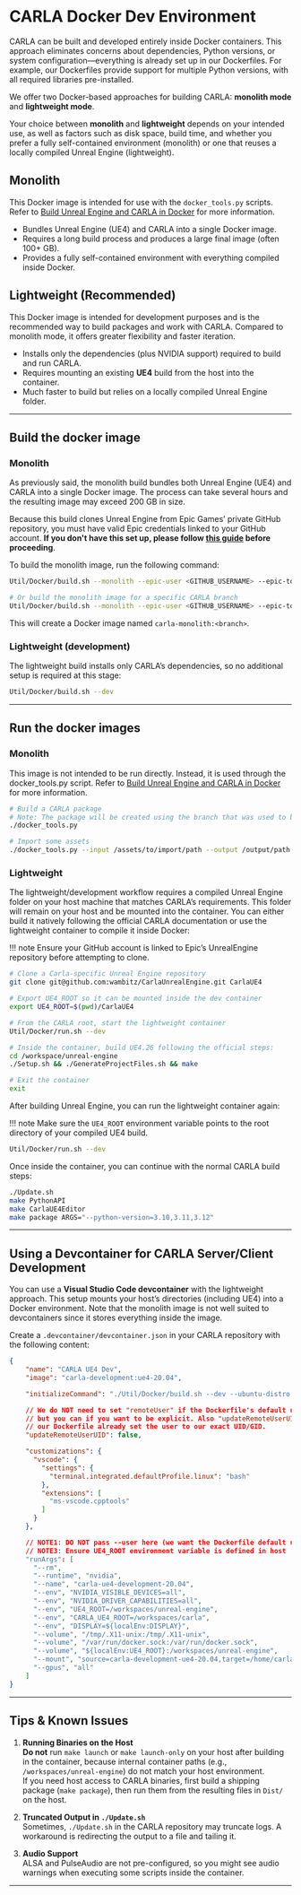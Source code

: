 # CARLA Docker Dev Environment

CARLA can be built and developed entirely inside Docker containers. This approach eliminates concerns about dependencies, Python versions, or system configuration—everything is already set up in our Dockerfiles. For example, our Dockerfiles provide support for multiple Python versions, with all required libraries pre-installed.

We offer two Docker-based approaches for building CARLA: **monolith mode** and **lightweight mode**.

Your choice between **monolith** and **lightweight** depends on your intended use, as well as factors such as disk space, build time, and whether you prefer a fully self-contained environment (monolith) or one that reuses a locally compiled Unreal Engine (lightweight).

## Monolith

This Docker image is intended for use with the `docker_tools.py` scripts. Refer to [Build Unreal Engine and CARLA in Docker](build_docker_unreal.md) for more information.

* Bundles Unreal Engine (UE4) and CARLA into a single Docker image.  
* Requires a long build process and produces a large final image (often 100+ GB).  
* Provides a fully self-contained environment with everything compiled inside Docker.


## Lightweight (Recommended)

This Docker image is intended for development purposes and is the recommended way to build packages and work with CARLA. Compared to monolith mode, it offers greater flexibility and faster iteration.

* Installs only the dependencies (plus NVIDIA support) required to build and run CARLA.  
* Requires mounting an existing **UE4** build from the host into the container.
* Much faster to build but relies on a locally compiled Unreal Engine folder.

---

## Build the docker image

### Monolith

As previously said, the monolith build bundles both Unreal Engine (UE4) and CARLA into a single Docker image. The process can take several hours and the resulting image may exceed 200 GB in size.

Because this build clones Unreal Engine from Epic Games’ private GitHub repository, you must have valid Epic credentials linked to your GitHub account. **If you don't have this set up, please follow [this guide](https://www.unrealengine.com/en-US/ue4-on-github) before proceeding**.

To build the monolith image, run the following command:

```sh
Util/Docker/build.sh --monolith --epic-user <GITHUB_USERNAME> --epic-token <GITHUB_ACCESS_TOKEN>

# Or build the monolith image for a specific CARLA branch
Util/Docker/build.sh --monolith --epic-user <GITHUB_USERNAME> --epic-token <GITHUB_ACCESS_TOKEN> --branch <BRANCH_NAME_OR_TAG>
```

This will create a Docker image named `carla-monolith:<branch>`.

### Lightweight (development)

The lightweight build installs only CARLA’s dependencies, so no additional setup is required at this stage:

```sh
Util/Docker/build.sh --dev
```
---

## Run the docker images

### Monolith

This image is not intended to be run directly. Instead, it is used through the docker_tools.py script. Refer to [Build Unreal Engine and CARLA in Docker](build_docker_unreal.md) for more information.

```sh
# Build a CARLA package
# Note: The package will be created using the branch that was used to build the image
./docker_tools.py

# Import some assets
./docker_tools.py --input /assets/to/import/path --output /output/path
```

### Lightweight

The lightweight/development workflow requires a compiled Unreal Engine folder on your host machine that matches CARLA’s requirements. This folder will remain on your host and be mounted into the container. You can either build it natively following the official CARLA documentation or use the lightweight container to compile it inside Docker:

!!! note
    Ensure your GitHub account is linked to Epic’s UnrealEngine repository before attempting to clone.

```sh
# Clone a Carla-specific Unreal Engine repository
git clone git@github.com:wambitz/CarlaUnrealEngine.git CarlaUE4

# Export UE4_ROOT so it can be mounted inside the dev container
export UE4_ROOT=$(pwd)/CarlaUE4

# From the CARLA root, start the lightweight container
Util/Docker/run.sh --dev

# Inside the container, build UE4.26 following the official steps:
cd /workspace/unreal-engine
./Setup.sh && ./GenerateProjectFiles.sh && make

# Exit the container
exit
```
After building Unreal Engine, you can run the lightweight container again:

!!! note
    Make sure the `UE4_ROOT` environment variable points to the root directory of your compiled UE4 build.

```sh
Util/Docker/run.sh --dev
```

Once inside the container, you can continue with the normal CARLA build steps:

```bash
./Update.sh
make PythonAPI
make CarlaUE4Editor
make package ARGS="--python-version=3.10,3.11,3.12"
```

---

## Using a Devcontainer for CARLA Server/Client Development

You can use a **Visual Studio Code devcontainer** with the lightweight approach. This setup mounts your host’s directories (including UE4) into a Docker environment. Note that the monolith image is not well suited to devcontainers since it stores everything inside the image.

Create a `.devcontainer/devcontainer.json` in your CARLA repository with the following content:

```json
{
    "name": "CARLA UE4 Dev",
    "image": "carla-development:ue4-20.04",

    "initializeCommand": "./Util/Docker/build.sh --dev --ubuntu-distro 20.04",

    // We do NOT need to set "remoteUser" if the Dockerfile's default user is already correct
    // but you can if you want to be explicit. Also "updateRemoteUserUID" can be false, since
    // our Dockerfile already set the user to our exact UID/GID.
    "updateRemoteUserUID": false,

    "customizations": {
      "vscode": {
        "settings": {
          "terminal.integrated.defaultProfile.linux": "bash"
        },
        "extensions": [
          "ms-vscode.cpptools"
        ]
      }
    },

    // NOTE1: DO NOT pass --user here (we want the Dockerfile default user, not an override)
    // NOTE3: Ensure UE4_ROOT environment variable is defined in host
    "runArgs": [
      "--rm",
      "--runtime", "nvidia",
      "--name", "carla-ue4-development-20.04",
      "--env", "NVIDIA_VISIBLE_DEVICES=all",
      "--env", "NVIDIA_DRIVER_CAPABILITIES=all",
      "--env", "UE4_ROOT=/workspaces/unreal-engine",
      "--env", "CARLA_UE4_ROOT=/workspaces/carla",
      "--env", "DISPLAY=${localEnv:DISPLAY}",
      "--volume", "/tmp/.X11-unix:/tmp/.X11-unix",
      "--volume", "/var/run/docker.sock:/var/run/docker.sock",
      "--volume", "${localEnv:UE4_ROOT}:/workspaces/unreal-engine",
      "--mount", "source=carla-development-ue4-20.04,target=/home/carla",
      "--gpus", "all"
    ]
}
```
---

## Tips & Known Issues

1. **Running Binaries on the Host**  
  **Do not** run `make launch` or `make launch-only` on your host after building in the container, because internal container paths (e.g., `/workspaces/unreal-engine`) do not match your host environment.  
  If you need host access to CARLA binaries, first build a shipping package (`make package`), then run them from the resulting files in `Dist/` on the host.

2. **Truncated Output in `./Update.sh`**  
   Sometimes, `./Update.sh` in the CARLA repository may truncate logs. A workaround is redirecting the output to a file and tailing it.

3. **Audio Support**  
   ALSA and PulseAudio are not pre-configured, so you might see audio warnings when executing some scripts inside the container.

---
